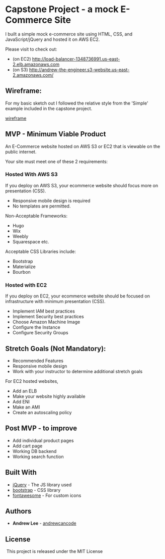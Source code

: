# Capstone Project - a mock E-Commerce Site

I built a simple mock e-commerce site using HTML, CSS, and JavaScript/jQuery and hosted it on AWS EC2.

Please visit to check out: 
* (on EC2) http://load-balancer-1348736991.us-east-2.elb.amazonaws.com
* (on S3) http://andrew-the-engineer.s3-website.us-east-2.amazonaws.com/

## Wireframe:

For my basic sketch out I followed the relative style from the 'Simple' example included in the capstone project.

[wireframe](https://i.pinimg.com/originals/31/4f/5f/314f5f0d3d4453984d208aa281e5eae8.jpg)

## MVP - Minimum Viable Product

An E-Commerce website hosted on AWS S3 or EC2 that is viewable on the public internet.

Your site must meet one of these 2 requirements:

### Hosted With AWS S3

If you deploy on AWS S3, your ecommerce website should focus more on presentation (CSS).

- Responsive mobile design is required
- No templates are permitted. 

Non-Acceptable Frameworks:
* Hugo
* Wix
* Weebly
* Squarespace etc.

Acceptable CSS Libraries include:
* Bootstrap
* Materialize
* Bourbon

### Hosted with EC2

If you deploy on EC2, your ecommerce website should be focused on infrastructure with minimum presentation (CSS).

* Implement IAM best practices
* Implement Security best practices
* Choose Amazon Machine Image
* Configure the Instance
* Configure Security Groups

## Stretch Goals (Not Mandatory):

* Recommended Features
* Responsive mobile design
* Work with your instructor to determine additional stretch goals

For EC2 hosted websites,

* Add an ELB
* Make your website highly available
* Add ENI
* Make an AMI 
* Create an autoscaling policy

## Post MVP - to improve

* Add individual product pages
* Add cart page
* Working DB backend
* Working search function

## Built With
* [jQuery](https://code.jquery.com/) - The JS library used
* [bootstrap](https://getbootstrap.com/) - CSS library
* [fontawesome](https://fontawesome.com/) - For custom icons

## Authors
* **Andrew Lee** - [andrewcancode](https://github.com/andrewcancode)
​
## License
​
This project is released under the MIT License
